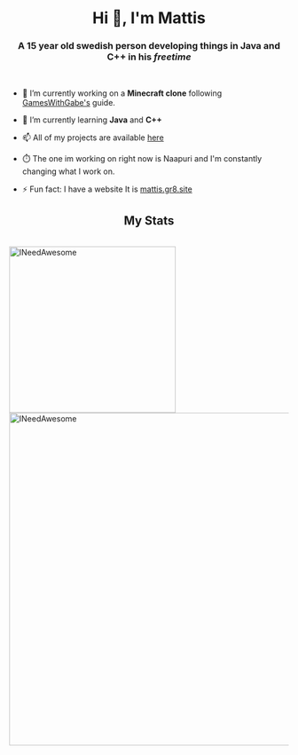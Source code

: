 <h1 align="center">Hi 👋, I'm Mattis</h1>
<h3 align="center">A 15 year old swedish person developing things in Java and C++ in his <em>freetime</em></h3>
<br>


- 🔭 I’m currently working on a <strong>Minecraft clone</strong> following [GamesWithGabe's](https://www.youtube.com/c/GamesWithGabe) guide.

- 🌱 I’m currently learning **Java** and **C++**

- 📫 All of my projects are available [here](https://github.com/INeedAwesome?tab=repositories)

- ⏱️ The one im working on right now is Naapuri and I'm constantly changing what I work on. 

- ⚡ Fun fact: I have a website It is [mattis.gr8.site](http://mattis.gr8.site)


<h2 align="center">My Stats</h2>

<br>
<a href="https://github.com/INeedAwesome">
  <img align="left" width="300vw" src="https://github-readme-stats.vercel.app/api/top-langs?username=INeedAwesome&show_icons=true&locale=en&layout=compact" alt="INeedAwesome" />
</a>
<a href="https://github.com/INeedAwesome">
 <img align="center" width="600vw" src="https://github-readme-stats.vercel.app/api?username=INeedAwesome&show_icons=true&locale=en" alt="INeedAwesome" />
</a>
